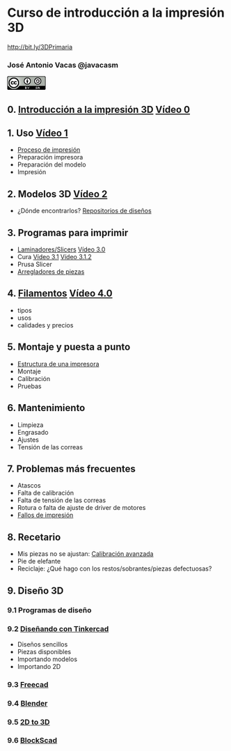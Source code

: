 # Curso de introducción a la impresión 3D

http://bit.ly/3DPrimaria

### José Antonio Vacas @javacasm

![CCbySA](images/CCbySQ_88x31.png)

## 0. [Introducción a la impresión 3D](./0.0.Introduccion3D.md) [Vídeo 0]()

## 1. Uso [Vídeo 1]()
* [Proceso de impresión](./1.0.ProcesoImpresion3D.md)
* Preparación impresora
* Preparación del modelo
* Impresión

## 2. Modelos 3D [Vídeo 2]()
* ¿Dónde encontrarlos? [Repositorios de diseños](./2.0.Repositorios.md)


## 3. Programas para imprimir
* [Laminadores/Slicers](./3.0.Slicers.md) [Vídeo 3.0]()
* Cura  [Vídeo 3.1]() [Vídeo 3.1.2]()
* Prusa Slicer
* [Arregladores de piezas](./3.4.ReparacionPiezas.md)


## 4. [Filamentos](./4.0.Filamentos.md) [Vídeo 4.0]()
* tipos
* usos
* calidades y precios



## 5. Montaje y puesta a punto
* [Estructura de una impresora](./5.0.EstructuraImpresora3D.md)
* Montaje
* Calibración
* Pruebas

## 6. Mantenimiento
* Limpieza
* Engrasado
* Ajustes
* Tensión de las correas


## 7. Problemas más frecuentes
* Atascos
* Falta de calibración
* Falta de tensión de las correas
* Rotura o falta de ajuste de driver de motores
* [Fallos de impresión](./7.5.FallosImpresion.md)

## 8. Recetario
* Mis piezas no se ajustan: [Calibración avanzada](https://coronavirusmakersmadrid.org/prueba-de-tolerancia/) 
* Pie de elefante
* Reciclaje: ¿Qué hago con los restos/sobrantes/piezas defectuosas?

## 9. Diseño 3D

### 9.1 Programas de diseño

### 9.2 [Diseñando con Tinkercad](./9.2.Tinkercad.md)
* Diseños sencillos
* Piezas disponibles
* Importando modelos
* Importando 2D

### 9.3 [Freecad](./9.3.Freecad.md)

### 9.4 [Blender](./9.4.Blender.md)

### 9.5 [2D to 3D](9.5.2d-To-3D.md)

### 9.6 [BlockScad](./9.6.BlockScad.md)